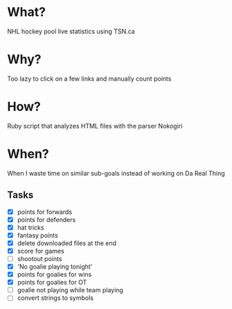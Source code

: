 # What? #
NHL hockey pool live statistics using TSN.ca

# Why? #
Too lazy to click on a few links and manually count points

# How? #
Ruby script that analyzes HTML files with the parser Nokogiri

# When? #
When I waste time on similar sub-goals instead of working on Da Real Thing

## Tasks ##
- [x] points for forwards
- [x] points for defenders
- [x] hat tricks
- [x] fantasy points
- [x] delete downloaded files at the end
- [x] score for games
- [ ] shootout points
- [x] 'No goalie playing tonight'
- [x] points for goalies for wins
- [x] points for goalies for OT
- [ ] goalie not playing while team playing
- [ ] convert strings to symbols
